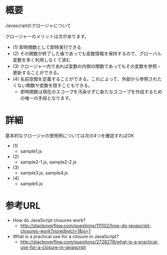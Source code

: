 # 概要
Javascriptのクロージャについて

クロージャーのメリットは次があります。
- (1) 即時関数として即時実行できる
- (2) その関数が終了した後であっても変数情報を保持するので、グローバル変数を多く利用しなくて済む
- (3) クロージャー内であれば変数の内側の関数であってもその変数を参照・更新することができる。
- (4) 名前空間を定義することができる。これによって、外部から参照されたくない関数や変数を隠すこともできる。
  -  即時関数は現在のスコープを汚染せずに新たなスコープを作成するための唯一の手段となります。

# 詳細
基本的なクロージャの使用例については次の4つを確認すればOK
- (1)
  - sample1.js
- (2)
  - sample2-1.js, sample2-2.js
- (3)
  - sample3.js, sample4.js
- (4)
  - sample5.js

# 参考URL
- How do JavaScript closures work?
  - http://stackoverflow.com/questions/111102/how-do-javascript-closures-work?noredirect=1&lq=1
- What is a practical use for a closure in JavaScript?
  - http://stackoverflow.com/questions/2728278/what-is-a-practical-use-for-a-closure-in-javascript
